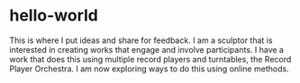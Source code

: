 # hello-world
This is where I put ideas and share for feedback.
I am a sculptor that is interested in creating works that engage and involve participants. 
I have a work that does this using multiple record players and turntables, the Record Player Orchestra.
I am now exploring ways to do this using online methods.
